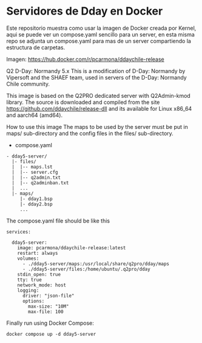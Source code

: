 # Servidores de Dday en Docker

Este repositorio muestra como usar la imagen de Docker creada por Kernel, aqui se puede ver un compose.yaml sencillo para un server, en esta misma repo se adjunta un compose.yaml para mas de un server compartiendo la estructura de carpetas.

Imagen: https://hub.docker.com/r/pcarmona/ddaychile-release

Q2 D-Day: Normandy 5.x
This is a modification of D-Day: Normandy by Vipersoft and the SHAEF team, used in servers of the D-Day: Normandy Chile community.

This image is based on the Q2PRO dedicated server with Q2Admin-kmod library. The source is downloaded and compiled from the site https://github.com/ddaychile/release-dll⁠ and its available for Linux x86_64 and aarch64 (amd64).

How to use this image
The maps to be used by the server must be put in maps/ sub-directory and the config files in the files/ sub-directory.

- compose.yaml
```
- dday5-server/
  |- files/
  |  |-- maps.lst
  |  |-- server.cfg
  |  |-- q2admin.txt
  |  |-- q2adminban.txt
  |  ...
  |- maps/
     |- dday1.bsp
     |- dday2.bsp
     ...
```

The compose.yaml file should be like this

```
services:

  dday5-server:
    image: pcarmona/ddaychile-release:latest
    restart: always
    volumes:
      - ./dday5-server/maps:/usr/local/share/q2pro/dday/maps
      - ./dday5-server/files:/home/ubuntu/.q2pro/dday
    stdin_open: true
    tty: true
    network_mode: host
    logging:
      driver: "json-file"
      options:
        max-size: "10M"
        max-file: 100
```
Finally run using Docker Compose:
```
docker compose up -d dday5-server
```
